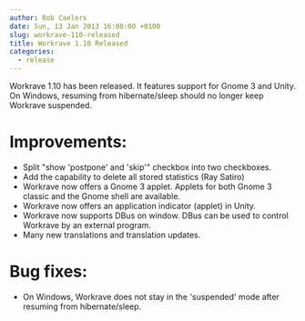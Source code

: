 ```yaml
---
author: Rob Caelers
date: Sun, 13 Jan 2013 16:00:00 +0100
slug: workrave-110-released
title: Workrave 1.10 Released
categories:
  - release
---
```

Workrave 1.10 has been released. It features support for Gnome 3 and Unity. On
Windows, resuming from hibernate/sleep should no longer keep Workrave suspended.
<!--more-->

# Improvements:

- Split "show 'postpone' and 'skip'" checkbox into two checkboxes.
- Add the capability to delete all stored statistics (Ray Satiro)
- Workrave now offers a Gnome 3 applet. Applets for both Gnome 3 classic and the
  Gnome shell are available.
- Workrave now offers an application indicator (applet) in Unity.
- Workrave now supports DBus on window. DBus can be used to control Workrave by
  an external program.
- Many new translations and translation updates.

# Bug fixes:

- On Windows, Workrave does not stay in the 'suspended' mode after resuming from
  hibernate/sleep.
